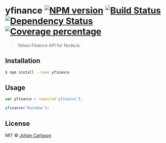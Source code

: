 # yfinance [![NPM version][npm-image]][npm-url] [![Build Status][travis-image]][travis-url] [![Dependency Status][daviddm-image]][daviddm-url] [![Coverage percentage][coveralls-image]][coveralls-url]
> Yahoo Finance API for NodeJs.

## Installation

```sh
$ npm install --save yfinance
```

## Usage

```js
var yfinance = require('yfinance');

yfinance('Rainbow');
```
## License

MIT © [Johan Carlsson]()


[npm-image]: https://badge.fury.io/js/yfinance.svg
[npm-url]: https://npmjs.org/package/yfinance
[travis-image]: https://travis-ci.org/johancn87/yf.svg?branch=master
[travis-url]: https://travis-ci.org/johancn87/yf
[daviddm-image]: https://david-dm.org/johancn87/yf.svg?theme=shields.io
[daviddm-url]: https://david-dm.org/johancn87/yf
[coveralls-image]: https://coveralls.io/repos/github/johancn87/yf/badge.svg?branch=master
[coveralls-url]: https://coveralls.io/github/johancn87/yf?branch=master
